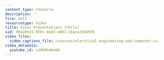 ```yaml
---
content_type: resource
description: ''
file: null
resourcetype: Video
title: Final Presentations (Chris)
uid: 66ea0e15-958c-0a92-a661-16aca25b49f6
video_files:
  video_captions_file: /courses/electrical-engineering-and-computer-science/6-811-principles-and-practice-of-assistive-technology-fall-2014/presentations/copy_of_final-presentations2/x18bMLW4eO4.vtt
video_metadata:
  youtube_id: x18bMLW4eO4
---
```

